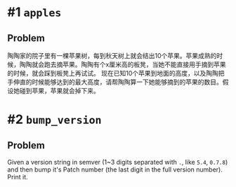 # #1 `apples`

## Problem

陶陶家的院子里有一棵苹果树，每到秋天树上就会结出10个苹果。苹果成熟的时候，陶陶就会跑去摘苹果。陶陶有个x厘米高的板凳，当她不能直接用手摘到苹果的时候，就会踩到板凳上再试试。
现在已知10个苹果到地面的高度，以及陶陶把手伸直的时候能够达到的最大高度，请帮陶陶算一下她能够摘到的苹果的数目。假设她碰到苹果，苹果就会掉下来。

# #2 `bump_version`

## Problem

Given a  version string in semver (1~3 digits separated with `.`, like `5.4`, `0.7.8`) and then bump it's Patch number (the last digit in the full version number). Print it.

